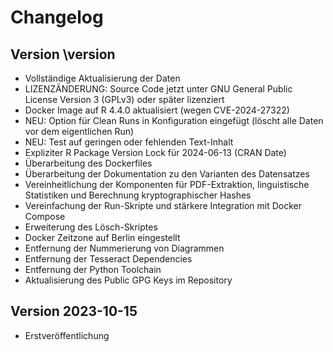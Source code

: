 # Changelog

## Version \version

- Vollständige Aktualisierung der Daten
- LIZENZÄNDERUNG: Source Code jetzt unter GNU General Public License Version 3 (GPLv3) oder später lizenziert
- Docker Image auf R 4.4.0 aktualisiert (wegen CVE-2024-27322)
- NEU: Option für Clean Runs in Konfiguration eingefügt (löscht alle Daten vor dem eigentlichen Run)
- NEU: Test auf geringen oder fehlenden Text-Inhalt
- Expliziter R Package Version Lock für 2024-06-13 (CRAN Date)
- Überarbeitung des Dockerfiles
- Überarbeitung der Dokumentation zu den Varianten des Datensatzes
- Vereinheitlichung der Komponenten für PDF-Extraktion, linguistische Statistiken und Berechnung kryptographischer Hashes
- Vereinfachung der Run-Skripte und stärkere Integration mit Docker Compose
- Erweiterung des Lösch-Skriptes
- Docker Zeitzone auf Berlin eingestellt
- Entfernung der Nummerierung von Diagrammen
- Entfernung der Tesseract Dependencies
- Entfernung der Python Toolchain
- Aktualisierung des Public GPG Keys im Repository


## Version 2023-10-15

- Erstveröffentlichung
